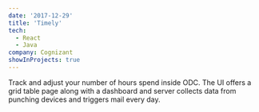 ```yaml
---
date: '2017-12-29'
title: 'Timely'
tech:
  - React
  - Java
company: Cognizant
showInProjects: true
---
```


Track and adjust your number of hours spend inside ODC. The UI offers a grid table page along with a dashboard and server collects data from punching devices and triggers mail every day.
